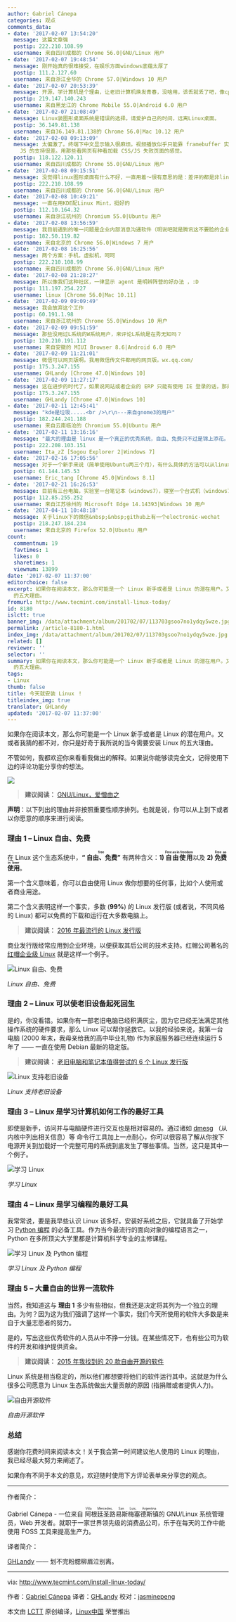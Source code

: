 ```yaml
---
author: Gabriel Cánepa
categories: 观点
comments_data:
- date: '2017-02-07 13:54:20'
  message: 这篇文章强
  postip: 222.210.108.99
  username: 来自四川成都的 Chrome 56.0|GNU/Linux 用户
- date: '2017-02-07 19:48:54'
  message: 刚开始真的很难接受，在娱乐方面windows底蕴太厚了
  postip: 111.2.127.60
  username: 来自浙江金华的 Chrome 57.0|Windows 10 用户
- date: '2017-02-07 20:53:39'
  message: 开源，学计算机是个理由，让老旧计算机焕发青春，没啥用，该丢就丢了吧，像cpu是凌动系列的，弱爆了，就最生活中简单的问题，我有次工作，有一网站你必须登录，网站只能用IE浏览器，咋整，用win系统，还是linux里用wine,网银
  postip: 219.147.140.243
  username: 来自黑龙江的 Chrome Mobile 55.0|Android 6.0 用户
- date: '2017-02-07 21:08:49'
  message: Linux装图形桌面系统是错误的选择。请爱护自己的时间，远离Linux桌面。
  postip: 36.149.81.138
  username: 来自36.149.81.138的 Chrome 56.0|Mac 10.12 用户
- date: '2017-02-08 09:13:09'
  message: 太偏激了。终端下中文显示输入很麻烦。视频播放似乎只能靠 framebuffer 实现，能不能支持 4K 不清楚， 不过好歹有可以用的解决方法。网页浏览问题最大，纯粹字符界面下难以完美再现页面布局，现在几个文字终端浏览器，对
    JS 的支持很差。用那些看网页有种看加载 CSS/JS 失败页面的感觉。
  postip: 118.122.120.11
  username: 来自四川成都的 Chrome 55.0|GNU/Linux 用户
- date: '2017-02-08 09:15:51'
  message: 没觉得linux图形桌面有什么不好，一直用着～很有意思的是：差评的都是非linux用户，哈哈
  postip: 222.210.108.99
  username: 来自四川成都的 Chrome 56.0|GNU/Linux 用户
- date: '2017-02-08 10:49:21'
  message: 一直在用KDE配Linux Mint，挺好的
  postip: 112.10.164.32
  username: 来自浙江杭州的 Chromium 55.0|Ubuntu 用户
- date: '2017-02-08 13:56:59'
  message: 我目前遇到的唯一问题是企业内部消息沟通软件（明说吧就是腾讯这不要脸的企业微信）我只好用回windows。别跟我提wine，确实不好用。
  postip: 182.50.119.82
  username: 来自北京的 Chrome 56.0|Windows 7 用户
- date: '2017-02-08 16:25:56'
  message: 两个方案：手机，虚拟机，呵呵
  postip: 222.210.108.99
  username: 来自四川成都的 Chrome 56.0|GNU/Linux 用户
- date: '2017-02-08 21:28:27'
  message: 所以像我们这种社区，一律显示 agent 是明辨阵营的好办法 ，:D
  postip: 111.197.254.227
  username: linux [Chrome 56.0|Mac 10.11]
- date: '2017-02-09 09:09:49'
  message: 我会放弃这个工作
  postip: 60.191.1.98
  username: 来自浙江杭州的 Chrome 55.0|Windows 10 用户
- date: '2017-02-09 09:51:59'
  message: 那些没用过L系统的W系统用户，来评论L系统是在秀无知吗？
  postip: 120.210.191.112
  username: 来自安徽的 MIUI Browser 8.6|Android 6.0 用户
- date: '2017-02-09 11:21:01'
  message: 微信可以网页版啊。我用微信传文件都用的网页版。wx.qq.com/
  postip: 175.3.247.155
  username: GHLandy [Chrome 47.0|Windows 10]
- date: '2017-02-09 11:27:17'
  message: 这在进步的时代了，如果说网站或者企业的 ERP 只能有使用 IE 登录的话，那是在是悲伤啊。
  postip: 175.3.247.155
  username: GHLandy [Chrome 47.0|Windows 10]
- date: '2017-02-11 12:45:41'
  message: "kde是垃圾.....<br />\r\n---来自gnome3的用户"
  postip: 182.244.241.188
  username: 来自云南临沧的 Chromium 55.0|Ubuntu 用户
- date: '2017-02-11 13:16:16'
  message: "最大的理由是 linux 是一个真正的优秀系统，自由、免费只不过是锦上添花。<br />\r\n好的东西，收费也有人用。<br />\r\n不好的东西，免费也没人用。"
  postip: 222.208.103.151
  username: Ita_zZ [Sogou Explorer 2|Windows 7]
- date: '2017-02-16 17:05:56'
  message: 对于一个新手来说（简单使用Ubuntu两三个月），有什么具体的方法可以从linux下获取一个TCP网络连接的传输时延、时延抖动、吞吐量（带宽）、丢包率这些具体的数据吗？由于很不熟悉很多命令与内核架构或者一些强大的潜在的工具，本人找了好久都没有得到一些可观的建议，恳请指教哇。
  postip: 61.144.145.53
  username: Eric_tang [Chrome 45.0|Windows 8.1]
- date: '2017-02-21 16:26:53'
  message: 目前有三台电脑，实验室一台笔记本（windows7），寝室一个台式机（windows7），还有一个mini主机（装的CentOS，主要用来局域网web服务器的）
  postip: 112.85.255.252
  username: 来自江苏徐州的 Microsoft Edge 14.14393|Windows 10 用户
- date: '2017-04-11 10:48:18'
  message: 关于linux下的微信&nbsp;&nbsp;github上有一个electronic-wechat
  postip: 218.247.184.234
  username: 来自北京的 Firefox 52.0|Ubuntu 用户
count:
  commentnum: 19
  favtimes: 1
  likes: 0
  sharetimes: 1
  viewnum: 13899
date: '2017-02-07 11:37:00'
editorchoice: false
excerpt: 如果你在阅读本文，那么你可能是一个 Linux 新手或者是 Linux 的潜在用户。又或者我猜的都不对，你只是好奇于我所说的当今需要安装 Linux
  的五大理由。
fromurl: http://www.tecmint.com/install-linux-today/
id: 8180
islctt: true
banner_img: /data/attachment/album/201702/07/113703gsoo7no1ydqy5wze.jpg
permalink: /article-8180-1.html
index_img: /data/attachment/album/201702/07/113703gsoo7no1ydqy5wze.jpg.thumb.jpg
related: []
reviewer: ''
selector: ''
summary: 如果你在阅读本文，那么你可能是一个 Linux 新手或者是 Linux 的潜在用户。又或者我猜的都不对，你只是好奇于我所说的当今需要安装 Linux
  的五大理由。
tags:
- Linux
thumb: false
title: 今天就安装 Linux ！
titleindex_img: true
translator: GHLandy
updated: '2017-02-07 11:37:00'
---
```


如果你在阅读本文，那么你可能是一个 Linux 新手或者是 Linux 的潜在用户。又或者我猜的都不对，你只是好奇于我所说的当今需要安装 Linux 的五大理由。


不管如何，我都欢迎你来看看我做出的解释。如果说你能够读完全文，记得使用下边的评论功能分享你的想法。


![](/data/attachment/album/201702/07/113703gsoo7no1ydqy5wze.jpg)



> 
> **建议阅读：** [GNU/Linux，爱憎由之](/article-8195-1.html)
> 
> 
> 


**声明**：以下列出的理由并非按照重要性顺序排列。也就是说，你可以从上到下或者以你愿意的顺序来进行阅读。


### 理由 1 – Linux 自由、免费


在 Linux 这个生态系统中，**“<ruby> 自由、免费 <rp>  （ </rp> <rt>  free </rt> <rp>  ） </rp></ruby>”** 有两种含义：**1) <ruby> 自由使用 <rp>  （ </rp> <rt>  Free as in freedom </rt> <rp>  ） </rp></ruby>** 以及 **2) <ruby> 免费使用 <rp>  （ </rp> <rt>  Free as in beer </rt> <rp>  ） </rp></ruby>**。


第一个含义意味着，你可以自由使用 Linux 做你想要的任何事，比如个人使用或者商业用途。


第二个含义表明这样一个事实，多数 (**99%**) 的 Linux 发行版 (或者说，不同风格的 Linux) 都可以免费的下载和运行在大多数电脑上。



> 
> **建议阅读：** [2016 年最流行的 Linux 发行版](http://www.tecmint.com/top-best-linux-distributions-2016/)
> 
> 
> 


商业发行版经常应用到企业环境，以便获取其后公司的技术支持。红帽公司著名的 [红帽企业级 Linux](/article-3349-1.html) 就是这样一个例子。


![Linux 自由、免费](/data/attachment/album/201702/07/113720u4jct4kqzmcrs8jv.png)


*Linux 自由、免费*


### 理由 2 – Linux 可以使老旧设备起死回生


是的，你没看错。如果你有一部老旧电脑已经积满灰尘，因为它已经无法满足其他操作系统的硬件要求，那么 Linux 可以帮你拯救它。以我的经验来说，我第一台电脑 (2000 年末，我母亲给我的高中毕业礼物) 作为家庭服务器已经连续运行 5 年了 —— 一直在使用 Debian 最新的稳定版。



> 
> **建议阅读：** [老旧电脑和笔记本值得尝试的 6 个 Linux 发行版](http://www.tecmint.com/linux-distributions-for-old-computers/)
> 
> 
> 


![Linux 支持老旧设备](/data/attachment/album/201702/07/113721npfr4tg60etn6pr0.jpg)


*Linux 支持老旧设备*


### 理由 3 – Linux 是学习计算机如何工作的最好工具


即使是新手，访问并与电脑硬件进行交互也是相对容易的。通过诸如 [dmesg](https://linux.cn/tag-dmesg.html) （从内核中列出相关信息）等 命令行工具加上一点耐心，你可以很容易了解从你按下电源开关到加载好一个完整可用的系统到底发生了哪些事情。当然，这只是其中一个例子。


![学习 Linux](/data/attachment/album/201702/07/113721dqgptgpgppporp2j.jpg)


*学习 Linux*


### 理由 4 – Linux 是学习编程的最好工具


我常常说，要是我早些认识 Linux 该多好。安装好系统之后，它就具备了开始学习 [Python 编程](https://linux.cn/tag-python.html) 的必备工具。作为当今最流行的面向对象的编程语言之一，Python 在多所顶尖大学里都是计算机科学专业的主修课程。


![学习 Linux 及 Python 编程](/data/attachment/album/201702/07/113722h6b7n7cnwxbv7vvd.png)


*学习 Linux 及 Python 编程*


### 理由 5 – 大量自由的世界一流软件


当然，我知道这与 **理由 1** 多少有些相似，但我还是决定将其列为一个独立的理由。为何？因为这为我们强调了这样一个事实，我们今天所使用的软件大多数是来自于大量志愿者的努力。


是的，写出这些优秀软件的人员从中不挣一分钱。在某些情况下，也有些公司为软件的开发和维护提供资金。



> 
> **建议阅读：** [2015 年我找到的 20 款自由开源的软件](http://www.tecmint.com/best-free-open-source-softwares-of-2015/)
> 
> 
> 


Linux 系统是相当稳定的，所以他们都想要将他们的软件运行其中。这就是为什么很多公司愿意为 Linux 生态系统做出大量贡献的原因 (指捐赠或者提供人力)。


![自由开源软件](/data/attachment/album/201702/07/113723ifp4bzgccqp2gr2p.jpg)


*自由开源软件*


### 总结


感谢你花费时间来阅读本文！关于我会第一时间建议他人使用的 Linux 的理由，我已经尽最大努力来阐述了。


如果你有不同于本文的意见，欢迎随时使用下方评论表单来分享您的观点。




---


作者简介：


Gabriel Cánepa - 一位来自<ruby> 阿根廷圣路易斯梅塞德斯镇 <rp>  （ </rp> <rt>  Villa Mercedes, San Luis, Argentina </rt> <rp>  ） </rp></ruby> 的 GNU/Linux 系统管理员，Web 开发者。就职于一家世界领先级的消费品公司，乐于在每天的工作中能使用 FOSS 工具来提高生产力。


译者简介：


[GHLandy](http://GHLandy.com) —— 划不完粉腮柳眉泣别离。




---


via: <http://www.tecmint.com/install-linux-today/>


作者：[Gabriel Cánepa](http://www.tecmint.com/install-linux-today/) 译者：[GHLandy](https://github.com/GHLandy) 校对：[jasminepeng](https://github.com/jasminepeng)


本文由 [LCTT](https://github.com/LCTT/TranslateProject) 原创编译，[Linux中国](https://linux.cn/) 荣誉推出